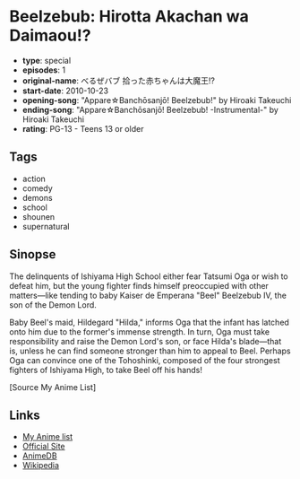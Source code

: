 # Beelzebub: Hirotta Akachan wa Daimaou!?

-   **type**: special
-   **episodes**: 1
-   **original-name**: べるぜバブ 拾った赤ちゃんは大魔王!?
-   **start-date**: 2010-10-23
-   **opening-song**: "Appare☆Banchōsanjō! Beelzebub!" by Hiroaki Takeuchi
-   **ending-song**: "Appare☆Banchōsanjō! Beelzebub! -Instrumental-" by Hiroaki Takeuchi
-   **rating**: PG-13 - Teens 13 or older

## Tags

-   action
-   comedy
-   demons
-   school
-   shounen
-   supernatural

## Sinopse

The delinquents of Ishiyama High School either fear Tatsumi Oga or wish to defeat him, but the young fighter finds himself preoccupied with other matters—like tending to baby Kaiser de Emperana "Beel" Beelzebub IV, the son of the Demon Lord.

Baby Beel's maid, Hildegard "Hilda," informs Oga that the infant has latched onto him due to the former's immense strength. In turn, Oga must take responsibility and raise the Demon Lord's son, or face Hilda's blade—that is, unless he can find someone stronger than him to appeal to Beel. Perhaps Oga can convince one of the Tohoshinki, composed of the four strongest fighters of Ishiyama High, to take Beel off his hands!

[Source My Anime List]

## Links

-   [My Anime list](https://myanimelist.net/anime/9120/Beelzebub__Hirotta_Akachan_wa_Daimaou)
-   [Official Site](http://www.jumpfesta.com/anime/r_m02.html?num=1)
-   [AnimeDB](http://anidb.info/perl-bin/animedb.pl?show=anime&aid=7736)
-   [Wikipedia](http://en.wikipedia.org/wiki/Beelzebub_%28manga%29)
